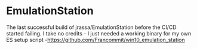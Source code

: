 EmulationStation
================

The last successful build of jrassa/EmulationStation before the CI/CD started failing.
I take no credits - I just needed a working binary for my own ES setup script -https://github.com/Francommit/win10_emulation_station
